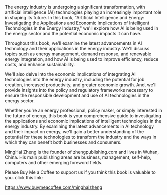 
The energy industry is undergoing a significant transformation, with artificial intelligence (AI) technologies playing an increasingly important role in shaping its future. In this book, "Artificial Intelligence and Energy: Investigating the Applications and Economic Implications of Intelligent Technologies in the Energy Industry," we'll explore how AI is being used in the energy sector and the potential economic impacts it can have.

Throughout this book, we'll examine the latest advancements in AI technology and their applications in the energy industry. We'll discuss topics such as energy management, demand response, and renewable energy integration, and how AI is being used to improve efficiency, reduce costs, and enhance sustainability.

We'll also delve into the economic implications of integrating AI technologies into the energy industry, including the potential for job creation, increased productivity, and greater economic growth. And, we'll provide insights into the policy and regulatory frameworks necessary to ensure the responsible development and use of AI technologies in the energy sector.

Whether you're an energy professional, policy maker, or simply interested in the future of energy, this book is your comprehensive guide to investigating the applications and economic implications of intelligent technologies in the energy industry. By examining the latest advancements in AI technology and their impact on energy, we'll gain a better understanding of the potential for these technologies to transform the industry and the ways in which they can benefit both businesses and consumers.

MingHai Zheng is the founder of zhengpublishing.com and lives in Wuhan, China. His main publishing areas are business, management, self-help, computers and other emerging foreword fields.

Please Buy Me a Coffee to support us if you think this book is valuable to you. click this link:

https://www.buymeacoffee.com/minghaizheng

